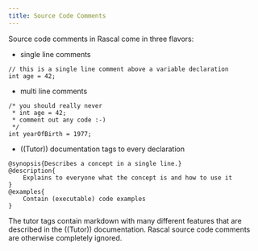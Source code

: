 ```yaml
---
title: Source Code Comments
---
```


Source code comments in Rascal come in three flavors:

* single line comments
```rascal
// this is a single line comment above a variable declaration
int age = 42;
```
* multi line comments
```rascal
/* you should really never
 * int age = 42;
 * comment out any code :-)
 */
int yearOfBirth = 1977;
```
* ((Tutor)) documentation tags to every declaration 
```rascal
@synopsis{Describes a concept in a single line.}
@description{
    Explains to everyone what the concept is and how to use it
}
@examples{
    Contain (executable) code examples
}
```

The tutor tags contain markdown with many different features that are described in the ((Tutor)) documentation.
Rascal source code comments are otherwise completely ignored.